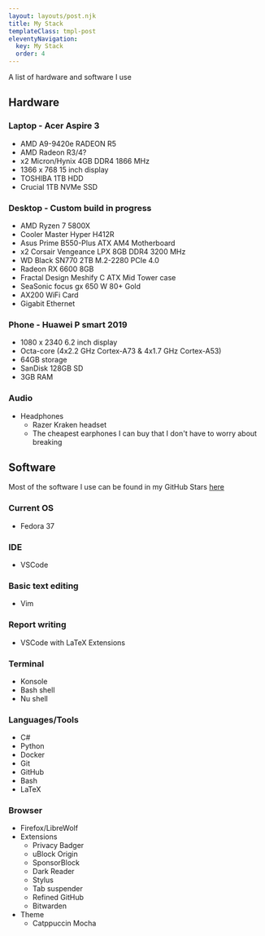 ```yaml
---
layout: layouts/post.njk
title: My Stack
templateClass: tmpl-post
eleventyNavigation:
  key: My Stack
  order: 4
---
```


A list of hardware and software I use

## Hardware

### Laptop - Acer Aspire 3

- AMD A9-9420e RADEON R5
- AMD Radeon R3/4?
- x2 Micron/Hynix 4GB DDR4 1866 MHz
- 1366 x 768 15 inch display
- TOSHIBA 1TB HDD
- Crucial 1TB NVMe SSD

### Desktop - Custom build in progress

- AMD Ryzen 7 5800X
- Cooler Master Hyper H412R
- Asus Prime B550-Plus ATX AM4 Motherboard
- x2 Corsair Vengeance LPX 8GB DDR4 3200 MHz
- WD Black SN770 2TB M.2-2280 PCIe 4.0
- Radeon RX 6600 8GB
- Fractal Design Meshify C ATX Mid Tower case
- SeaSonic focus gx 650 W 80+ Gold
- AX200 WiFi Card
- Gigabit Ethernet

### Phone - Huawei P smart 2019

- 1080 x 2340 6.2 inch display
- Octa-core (4x2.2 GHz Cortex-A73 & 4x1.7 GHz Cortex-A53)
- 64GB storage
- SanDisk 128GB SD
- 3GB RAM

### Audio

- Headphones
  - Razer Kraken headset
  - The cheapest earphones I can buy that I don't have to worry about breaking

## Software

Most of the software I use can be found in my GitHub Stars [here](https://github.com/stars/CrimsonTome/lists/my-stack)

### Current OS

- Fedora 37

### IDE

- VSCode

### Basic text editing

- Vim

### Report writing

- VSCode with LaTeX Extensions

### Terminal

- Konsole
- Bash shell
- Nu shell

### Languages/Tools

- C#
- Python
- Docker
- Git
- GitHub
- Bash
- LaTeX

### Browser

- Firefox/LibreWolf
- Extensions
  - Privacy Badger
  - uBlock Origin
  - SponsorBlock
  - Dark Reader
  - Stylus
  - Tab suspender
  - Refined GitHub
  - Bitwarden 
- Theme
  - Catppuccin Mocha

